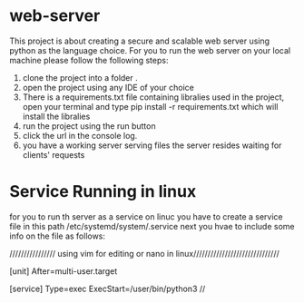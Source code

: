 ﻿# web-server
 This project is about creating a secure and scalable web server using python as the language choice.
 For you to run the web server on your local machine please follow the following steps:
 1. clone the project into a folder .
 2. open the project using any IDE of your choice 
 3. There is a requirements.txt file containing libralies used in the project, open your terminal and type pip install -r requirements.txt  which will install the libralies
 4. run the project using the run button 
 5. click the url in the console log.
 6. you have a working server serving files the server resides waiting for clients' requests

# Service Running in linux
for you to run th server as a service on linuc you have to create a service file in this path  /etc/systemd/system/<yourservicefile>.service next you hvae to include some info on the file as follows:
 
 //////////////// using vim for editing or nano in linux//////////////////////////////
 
[unit]
 After=multi-user.target
 
[service]
 Type=exec
 ExecStart=/user/bin/python3 /<pathofthescript>/<script>.py
 
[install]
 WantedBy=multi-user.target
 
 //////////////////////////////end of file/////////////////////////////////////////////
 
 
 then you have to start the service through the following command in a sudo mode
               systemctl start <yourservicefile>.service
 
if you want to change the configuration files due to post changes you have to use the following command
 `             systemctl stop <yourservicefile>.service
then after changing the service file you have to reload  the daemon setting and restart the services as follows
               systemctl daemon-reload
               systemctl start <yourservicefile>.service
               systemctl status <yourservicefile>.service {to check the running status of the service}
for you to get a sticking service that is to restart it after the computer restarts then
               systemctl enable <yourservicefile>.service
